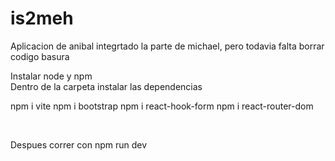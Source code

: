 # is2meh
Aplicacion de anibal integrtado la parte de michael, pero todavia falta borrar codigo basura 
</br>

Instalar node y npm 
</br>
Dentro de la carpeta instalar las dependencias
</br>

npm i vite
npm i bootstrap
npm i react-hook-form
npm i react-router-dom

</br>

Despues correr con npm run dev
